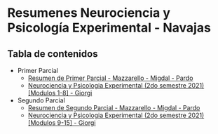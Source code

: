 # Resumenes Neurociencia y Psicología Experimental - Navajas

## Tabla de contenidos

- Primer Parcial
    - [Resumen de Primer Parcial  - Mazzarello - Migdal - Pardo](https://github.com/IgnacioPardo/Resumenes-LTD-UTDT/blob/main/Resumenes_Neurociencia/Resumen%20de%20Neurociencia%20-%20Mazzarello%20-%20Migdal%20-%20Pardo.pdf)
  - [Neurociencia y Psicologia Experimental (2do semestre 2021) \[Modulos 1-8\] - Giorgi]()
- Segundo Parcial
    - [Resumen de Segundo Parcial - Mazzarello - Migdal - Pardo](https://github.com/IgnacioPardo/Resumenes-LTD-UTDT/blob/main/Resumenes_Neurociencia/Resumen%20de%20Neurociencia%20Segundo%20Parcial%20-%20%20Mazzarello%20-%20Migdal%20-%20Pardo.pdf)
    - [Neurociencia y Psicologia Experimental (2do semestre 2021) \[Modulos 9-15\] - Giorgi]()
